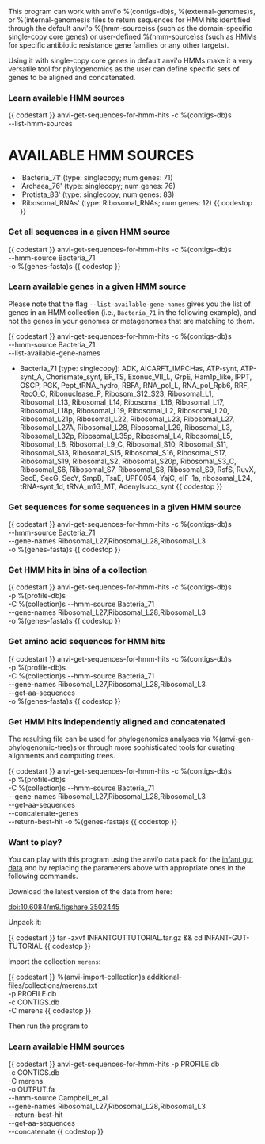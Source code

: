 This program can work with anvi'o %(contigs-db)s, %(external-genomes)s, or %(internal-genomes)s files to return sequences for HMM hits identified through the default anvi'o %(hmm-source)ss (such as the domain-specific single-copy core genes) or user-defined %(hmm-source)ss (such as HMMs for specific antibiotic resistance gene families or any other targets).

Using it with single-copy core genes in default anvi'o HMMs make it a very versatile tool for phylogenomics as the user can define specific sets of genes to be aligned and concatenated.


### Learn available HMM sources

{{ codestart }}
anvi-get-sequences-for-hmm-hits -c %(contigs-db)s \
                                --list-hmm-sources

AVAILABLE HMM SOURCES
===============================================
* 'Bacteria_71' (type: singlecopy; num genes: 71)
* 'Archaea_76' (type: singlecopy; num genes: 76)
* 'Protista_83' (type: singlecopy; num genes: 83)
* 'Ribosomal_RNAs' (type: Ribosomal_RNAs; num genes: 12)
{{ codestop }}

### Get all sequences in a given HMM source

{{ codestart }}
anvi-get-sequences-for-hmm-hits -c %(contigs-db)s \
                                --hmm-source Bacteria_71 \
                                -o %(genes-fasta)s
{{ codestop }}

### Learn available genes in a given HMM source

Please note that the flag `--list-available-gene-names` gives you the list of genes in an HMM collection (i.e., `Bacteria_71` in the following example), and not the genes in your genomes or metagenomes that are matching to them.

{{ codestart }}
anvi-get-sequences-for-hmm-hits -c %(contigs-db)s \
                                --hmm-source Bacteria_71 \
                                --list-available-gene-names

* Bacteria_71 [type: singlecopy]: ADK, AICARFT_IMPCHas, ATP-synt, ATP-synt_A,
Chorismate_synt, EF_TS, Exonuc_VII_L, GrpE, Ham1p_like, IPPT, OSCP, PGK,
Pept_tRNA_hydro, RBFA, RNA_pol_L, RNA_pol_Rpb6, RRF, RecO_C, Ribonuclease_P,
Ribosom_S12_S23, Ribosomal_L1, Ribosomal_L13, Ribosomal_L14, Ribosomal_L16,
Ribosomal_L17, Ribosomal_L18p, Ribosomal_L19, Ribosomal_L2, Ribosomal_L20,
Ribosomal_L21p, Ribosomal_L22, Ribosomal_L23, Ribosomal_L27, Ribosomal_L27A,
Ribosomal_L28, Ribosomal_L29, Ribosomal_L3, Ribosomal_L32p, Ribosomal_L35p,
Ribosomal_L4, Ribosomal_L5, Ribosomal_L6, Ribosomal_L9_C, Ribosomal_S10,
Ribosomal_S11, Ribosomal_S13, Ribosomal_S15, Ribosomal_S16, Ribosomal_S17,
Ribosomal_S19, Ribosomal_S2, Ribosomal_S20p, Ribosomal_S3_C, Ribosomal_S6,
Ribosomal_S7, Ribosomal_S8, Ribosomal_S9, RsfS, RuvX, SecE, SecG, SecY, SmpB,
TsaE, UPF0054, YajC, eIF-1a, ribosomal_L24, tRNA-synt_1d, tRNA_m1G_MT,
Adenylsucc_synt
{{ codestop }}

### Get sequences for some sequences in a given HMM source

{{ codestart }}
anvi-get-sequences-for-hmm-hits -c %(contigs-db)s \
                                --hmm-source Bacteria_71 \
                                --gene-names Ribosomal_L27,Ribosomal_L28,Ribosomal_L3 \
                                -o %(genes-fasta)s
{{ codestop }}

### Get HMM hits in bins of a collection

{{ codestart }}
anvi-get-sequences-for-hmm-hits -c %(contigs-db)s \
                                -p %(profile-db)s \
                                -C %(collection)s
                                --hmm-source Bacteria_71 \
                                --gene-names Ribosomal_L27,Ribosomal_L28,Ribosomal_L3 \
                                -o %(genes-fasta)s
{{ codestop }}

### Get amino acid sequences for HMM hits

{{ codestart }}
anvi-get-sequences-for-hmm-hits -c %(contigs-db)s \
                                -p %(profile-db)s \
                                -C %(collection)s
                                --hmm-source Bacteria_71 \
                                --gene-names Ribosomal_L27,Ribosomal_L28,Ribosomal_L3 \
                                --get-aa-sequences \
                                -o %(genes-fasta)s
{{ codestop }}

### Get HMM hits independently aligned and concatenated

The resulting file can be used for phylogenomics analyses via %(anvi-gen-phylogenomic-tree)s or through more sophisticated tools for curating alignments and computing trees.

{{ codestart }}
anvi-get-sequences-for-hmm-hits -c %(contigs-db)s \
                                -p %(profile-db)s \
                                -C %(collection)s
                                --hmm-source Bacteria_71 \
                                --gene-names Ribosomal_L27,Ribosomal_L28,Ribosomal_L3 \
                                --get-aa-sequences \
                                --concatenate-genes \
                                --return-best-hit
                                -o %(genes-fasta)s
{{ codestop }}


### Want to play?

You can play with this program using the anvi'o data pack for the [infant gut data](/tutorials/infant-gut) and by replacing the parameters above with appropriate ones in the following commands.

Download the latest version of the data from here:

[doi:10.6084/m9.figshare.3502445](https://doi.org/10.6084/m9.figshare.3502445)

Unpack it:

{{ codestart }}
tar -zxvf INFANTGUTTUTORIAL.tar.gz && cd INFANT-GUT-TUTORIAL
{{ codestop }}

Import the collection `merens`:

{{ codestart }}
%(anvi-import-collection)s additional-files/collections/merens.txt \
                       -p PROFILE.db \
                       -c CONTIGS.db \
                       -C merens
{{ codestop }}

Then run the program to

### Learn available HMM sources

{{ codestart }}
anvi-get-sequences-for-hmm-hits -p PROFILE.db \
                                -c CONTIGS.db \
                                -C merens \
                                -o OUTPUT.fa \
                                --hmm-source Campbell_et_al \
                                --gene-names Ribosomal_L27,Ribosomal_L28,Ribosomal_L3 \
                                --return-best-hit \
                                --get-aa-sequences \
                                --concatenate
{{ codestop }}
